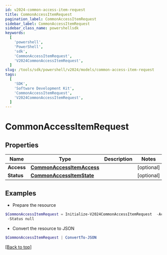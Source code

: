 ```yaml
---
id: v2024-common-access-item-request
title: CommonAccessItemRequest
pagination_label: CommonAccessItemRequest
sidebar_label: CommonAccessItemRequest
sidebar_class_name: powershellsdk
keywords:
  [
    'powershell',
    'PowerShell',
    'sdk',
    'CommonAccessItemRequest',
    'V2024CommonAccessItemRequest',
  ]
slug: /tools/sdk/powershell/v2024/models/common-access-item-request
tags:
  [
    'SDK',
    'Software Development Kit',
    'CommonAccessItemRequest',
    'V2024CommonAccessItemRequest',
  ]
---
```


# CommonAccessItemRequest

## Properties

| Name | Type | Description | Notes |
| --- | --- | --- | --- |
| **Access** | [**CommonAccessItemAccess**](common-access-item-access) |  | [optional] |
| **Status** | [**CommonAccessItemState**](common-access-item-state) |  | [optional] |

## Examples

- Prepare the resource

```powershell
$CommonAccessItemRequest = Initialize-V2024CommonAccessItemRequest  -Access null `
 -Status null
```

- Convert the resource to JSON

```powershell
$CommonAccessItemRequest | ConvertTo-JSON
```

[[Back to top]](#)
